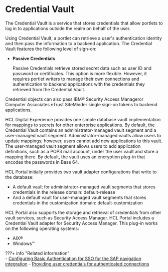 # Credential Vault

The Credential Vault is a service that stores credentials that allow portlets to log in to applications outside the realm on behalf of the user.

Using Credential Vault, a portlet can retrieve a user's authentication identity and then pass the information to a backend application. The Credential Vault features the following level of sign-on:

-   **Passive Credentials**

    Passive Credentials retrieve stored secret data such as user ID and password or certificates. This option is more flexible. However, it requires portlet writers to manage their own connections and authentication to backend applications with the credentials they retrieved from the Credential Vault.


Credential objects can also pass IBM® Security Access Manageror Computer Associates eTrust SiteMinder single sign-on tokens to backend applications.

HCL Digital Experience provides one simple database vault implementation for mappings to secrets for other enterprise applications. By default, the Credential Vault contains an administrator-managed vault segment and a user-managed vault segment. Administrator-managed vaults allow users to update mappings; however, users cannot add new applications to this vault. The user-managed vault segment allows users to add application definitions, such as a POP3 mail account, under the user vault and store a mapping there. By default, the vault uses an encryption plug-in that encodes the passwords in Base 64.

HCL Portal initially provides two vault adapter configurations that write to the database:

-   A default vault for administrator-managed vault segments that stores credentials in the release domain: default-release
-   And a default vault for user-managed vault segments that stores credentials in the customization domain: default-customization

HCL Portal also supports the storage and retrieval of credentials from other vault services, such as Security Access Manager. HCL Portal includes a Credential Vault adapter for Security Access Manager. This plug-in works on the following operating systems:

-   AIX®
-   Windows™


???+ info "Related information"  
    -   [Configuring Basic Authentication for SSO for the SAP navigation integration](../../../manage/security/basic_auth/tait_cfg_hba4sc.md)
    -   [Providing user credentials for authenticated connections](../../../../extend_dx/portlets_development/web2_ui/outbound_http_connection/authenticating_outbound_http_connections/outbhttp_auth_prv_ucreds.md)

